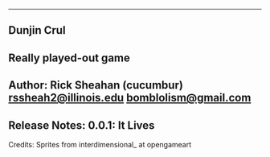 ---------------------------------
Dunjin Crul
---------------------------------
Really played-out game
---------------------------------
Author:
Rick Sheahan (cucumbur)
rssheah2@illinois.edu
bomblolism@gmail.com
---------------------------------
Release Notes:
0.0.1: It Lives
---------------------------------
Credits:
Sprites from interdimensional_ at opengameart
